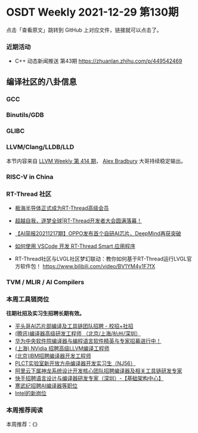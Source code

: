 # OSDT Weekly 2021-12-29 第130期

点击「查看原文」跳转到 GitHub 上对应文件，链接就可以点击了。

### 近期活动

- C++ 动态新闻推送 第43期
  https://zhuanlan.zhihu.com/p/449542469

## 编译社区的八卦信息

### GCC

### Binutils/GDB

### GLIBC

### LLVM/Clang/LLDB/LLD

本节内容来自 [LLVM Weekly 第 414 期](http://llvmweekly.org/issue/414)，
[Alex Bradbury](https://www.linkedin.com/in/alex-bradbury/) 大哥持续稳定输出。

### RISC-V in China

### RT-Thread 社区

- [极海半导体正式成为RT-Thread高级会员](https://mp.weixin.qq.com/s/7p2NfAWuO-Zp5IglCczKtA)

- [超越自我，逐梦全球|RT-Thread开发者大会圆满落幕！](https://mp.weixin.qq.com/s/vaLg6PbIpDnURQ0z0uuOGQ)

- [【AI简报20211217期】OPPO发布首个自研AI芯片、DeepMind再获突破](https://mp.weixin.qq.com/s/ScaQU-Pe8sz61SQgsiO-bw)

- [如何使用 VSCode 开发 RT-Thread Smart 应用程序](https://mp.weixin.qq.com/s/cTLLEQHcp49jOo2-BcPFtA)

- RT-Thread社区与LVGL社区梦幻联动：教你如何基于RT-Thread运行LVGL官方软件包！  https://www.bilibili.com/video/BV1YM4y1F7fX


### TVM / MLIR / AI Compilers

### 本周工具链岗位

**往期社招及实习生招聘长期有效。**

- [平头哥AI芯片部编译及工具链团队招聘 - 校招+社招](https://mp.weixin.qq.com/s/kARbXtJotRPCNMrV-yOanA)
- [(腾讯)编译器高级研发工程师 （北京/上海/杭州/深圳）](https://mp.weixin.qq.com/s/DF-2qmHmpKZtJ1djHXM1Ug)
- [华为中央软件院编译器与编程语言软件精英与专家招募进行中！](https://mp.weixin.qq.com/s/VshbvWegM3eCdgK9d6v46A)
- [(上海) NVidia 招聘高级LLVM编译工程师](https://mp.weixin.qq.com/s/y6UmneY-UvzyhEvyCaoyEg)
- [(北京)IBM招聘编译器开发工程师](https://mp.weixin.qq.com/s/B_d1gjyrgncevOGWnV_Jfw)
- [PLCT实验室新开放方舟编译器开发实习生（NJ56）](https://mp.weixin.qq.com/s/lPp5RvjYhpDIGsp-luLzKQ)
- [阿里云下属神龙系统设计开发核心团队招聘编译器及相关工具链研发专家](https://mp.weixin.qq.com/s/h3ELBXBHfNjZCyCRixqnOQ)
- [快手招聘语言设计与编译器研发专家（深圳）-【基础架构中心】](https://mp.weixin.qq.com/s/QTWnlaBFtWQ3YThHJSIhbA)
- [寒武纪招聘AI编译器等职位](https://mp.weixin.qq.com/s/LWpDXEA2rJ1wx9mr8XoWxw)
- [Intel的新岗位](https://mp.weixin.qq.com/s/xs-deMCI4ob7WX0vIRZMZw)

### 本周推荐阅读

本周推荐：《》
